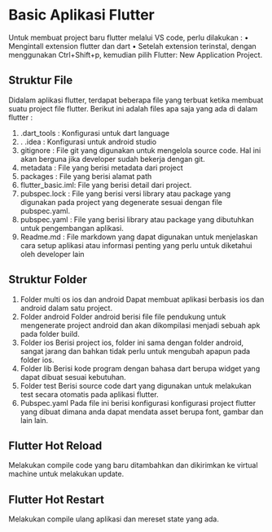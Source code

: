 # Basic Aplikasi Flutter
Untuk membuat project baru flutter melalui VS code, perlu dilakukan :
•	Mengintall extension flutter dan dart
•	Setelah extension terinstal, dengan menggunakan Ctrl+Shift+p, kemudian pilih Flutter: New Application Project.
## Struktur File
Didalam aplikasi flutter, terdapat beberapa file yang terbuat ketika membuat suatu project file flutter. Berikut ini adalah files apa saja yang ada di dalam flutter :
1.	.dart_tools : Konfigurasi untuk dart language
2.	. .idea : Konfigurasi untuk android studio
3.	gitignore : File git yang digunakan untuk mengelola source code. Hal ini akan berguna jika developer sudah bekerja dengan git.
4.	metadata : File yang berisi metadata dari project
5.	packages : File yang berisi alamat path
6.	flutter_basic.iml: File yang berisi detail dari project.
7.	pubspec.lock : File yang berisi versi library atau package yang digunakan pada project yang degenerate sesuai dengan file pubspec.yaml.
8.	pubspec.yaml : File yang berisi library atau package yang dibutuhkan untuk pengembangan aplikasi.
9.	Readme.md : File markdown yang dapat digunakan untuk menjelaskan cara setup aplikasi atau informasi penting yang perlu untuk diketahui oleh developer lain
## Struktur Folder
1.	Folder multi os ios dan android
Dapat membuat aplikasi berbasis ios dan android dalam satu project.
2.	Folder android
Folder android berisi file file pendukung untuk mengenerate project android dan akan dikompilasi menjadi sebuah apk pada folder build.
3.	Folder ios
Berisi project ios, folder ini sama dengan folder android, sangat jarang dan bahkan
tidak perlu untuk mengubah apapun pada folder ios.
4.	Folder lib
Berisi kode program dengan bahasa dart berupa widget yang dapat dibuat sesuai kebutuhan.
5.	Folder test
Berisi source code dart yang digunakan untuk melakukan test secara otomatis pada aplikasi flutter.
6.	Pubspec.yaml
Pada file ini berisi konfigurasi konfigurasi project flutter yang dibuat dimana anda dapat mendata asset berupa font, gambar dan lain lain.


## Flutter Hot Reload
Melakukan compile code yang baru ditambahkan dan dikirimkan ke virtual machine untuk melakukan update.

## Flutter Hot Restart
Melakukan compile ulang aplikasi dan mereset state yang ada.
